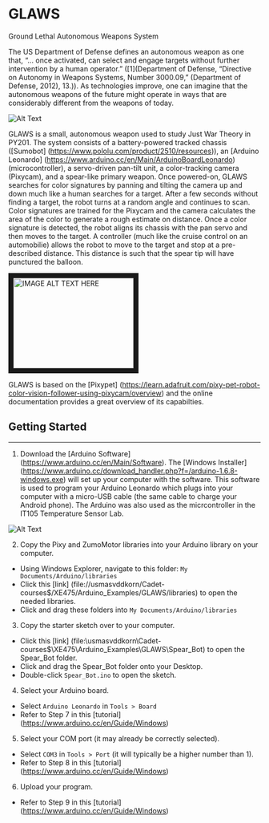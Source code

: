 # GLAWS
Ground Lethal Autonomous Weapons System

The US Department of Defense defines an autonomous weapon as one that, “… once activated, can select and engage targets without further intervention by a human operator.” ([1](Department of Defense, “Directive on Autonomy in Weapons Systems, Number 3000.09,” (Department of Defense, 2012), 13.)). As technologies improve, one can imagine that the autonomous weapons of the future might operate in ways that are considerably different from the weapons of today.

![Alt Text](https://github.com/westpoint-robotics/GLAWS/blob/master/glaws_intro.jpg)

GLAWS is a small, autonomous weapon used to study Just War Theory in PY201.  The system consists of a battery-powered tracked chassis ([Sumobot] (https://www.pololu.com/product/2510/resources)), an [Arduino Leonardo] (https://www.arduino.cc/en/Main/ArduinoBoardLeonardo) (microcontroller), a servo-driven pan-tilt unit, a color-tracking camera (Pixycam), and a spear-like primary weapon.  Once powered-on, GLAWS searches for color signatures by panning and tilting the camera up and down much like a human searches for a target.  After a few seconds without finding a target, the robot turns at a random angle and continues to scan. Color signatures are trained for the Pixycam and the camera calculates the area of the color to generate a rough estimate on distance. Once a color signature is detected, the robot aligns its chassis with the pan servo and then moves to the target. A controller (much like the cruise control on an automobilie) allows the robot to move to the target and stop at a pre-described distance. This distance is such that the spear tip will have punctured the balloon.

<a href="http://www.youtube.com/watch?feature=player_embedded&v=roc7H93mOOQ" target="_blank"><img src="http://img.youtube.com/vi/roc7H93mOOQ/0.jpg" alt="IMAGE ALT TEXT HERE" width="240" height="180" border="10" /></a>

GLAWS is based on the [Pixypet] (https://learn.adafruit.com/pixy-pet-robot-color-vision-follower-using-pixycam/overview) and the online documentation provides a great overview of its capabilties.

## Getting Started
---
1. Download the [Arduino Software] (https://www.arduino.cc/en/Main/Software).  The [Windows Installer] (https://www.arduino.cc/download_handler.php?f=/arduino-1.6.8-windows.exe) will set up your computer with the software. This software is used to program your Arduino Leonardo which plugs into your computer with a micro-USB cable (the same cable to charge your Android phone). The Arduino was also used as the micrcontroller in the IT105 Temperature Sensor Lab.
 
![Alt Text](https://github.com/westpoint-robotics/GLAWS/blob/master/arduino.png)

2. Copy the Pixy and ZumoMotor libraries into your Arduino library on your computer.
 - Using Windows Explorer, navigate to this folder: `My Documents/Arduino/libraries`
 - Click this [link] (file://usmasvddkorn/Cadet-courses$/XE475/Arduino_Examples/GLAWS/libraries) to open the needed libraries.
 - Click and drag these folders into `My Documents/Arduino/libraries`
3. Copy the starter sketch over to your computer.
 - Click this [link] (file:\\usmasvddkorn\Cadet-courses$\XE475\Arduino_Examples\GLAWS\Spear_Bot) to open the Spear_Bot folder.
 - Click and drag the Spear_Bot folder onto your Desktop.
 - Double-click `Spear_Bot.ino` to open the sketch.
4. Select your Arduino board.
 - Select `Arduino Leonardo` in `Tools > Board` 
 - Refer to Step 7 in this [tutorial] (https://www.arduino.cc/en/Guide/Windows)
5. Select your COM port (it may already be correctly selected).
 - Select `COM3` in `Tools > Port` (it will typically be a higher number than 1).
 - Refer to Step 8 in this [tutorial] (https://www.arduino.cc/en/Guide/Windows)
6. Upload your program.
 - Refer to Step 9 in this [tutorial] (https://www.arduino.cc/en/Guide/Windows)

 
